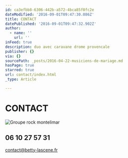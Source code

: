 ```yaml
---
id: ca3efbb8-6306-442b-a572-4bca85f0fc2e
dateModified: '2016-09-01T09:47:30.086Z'
title: CONTACT
datePublished: '2016-09-01T09:47:32.902Z'
author:
  - name: ''
    url: ''
inFeed: true
description: duo avec caravane drome provencale
publisher: {}
via: {}
sourcePath: _posts/2016-04-22-musiciens-de-mariage.md
hasPage: true
starred: true
url: contact/index.html
_type: Article

---
```

# CONTACT
![Groupe rock montelimar](https://the-grid-user-content.s3-us-west-2.amazonaws.com/86a19114-0723-45a0-a59f-3f9d97cd670f.jpg)

## 06 10 27 57 31

contact@betty-lascene.fr